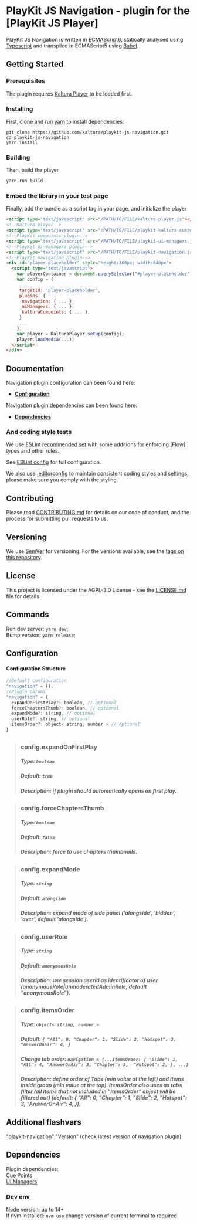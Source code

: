 # PlayKit JS Navigation - plugin for the [PlayKit JS Player]

PlayKit JS Navigation is written in [ECMAScript6], statically analysed using [Typescript] and transpiled in ECMAScript5 using [Babel].

[typescript]: https://www.typescriptlang.org/
[ecmascript6]: https://github.com/ericdouglas/ES6-Learning#articles--tutorials
[babel]: https://babeljs.io

## Getting Started

### Prerequisites

The plugin requires [Kaltura Player] to be loaded first.

[kaltura player]: https://github.com/kaltura/kaltura-player-js

### Installing

First, clone and run [yarn] to install dependencies:

[yarn]: https://yarnpkg.com/lang/en/

```
git clone https://github.com/kaltura/playkit-js-navigation.git
cd playkit-js-navigation
yarn install
```

### Building

Then, build the player

```javascript
yarn run build
```

### Embed the library in your test page

Finally, add the bundle as a script tag in your page, and initialize the player

```html
<script type="text/javascript" src="/PATH/TO/FILE/kaltura-player.js"></script>
<!--Kaltura player-->
<script type="text/javascript" src="/PATH/TO/FILE/playkit-kaltura-cuepoints.js"></script>
<!--PlayKit cuepoints plugin-->
<script type="text/javascript" src="/PATH/TO/FILE/playkit-ui-managers.js"></script>
<!--PlayKit ui-managers plugin-->
<script type="text/javascript" src="/PATH/TO/FILE/playkit-navigation.js"></script>
<!--PlayKit navigation plugin-->
<div id="player-placeholder" style="height:360px; width:640px">
  <script type="text/javascript">
    var playerContainer = document.querySelector("#player-placeholder");
    var config = {
     ...
     targetId: 'player-placeholder',
     plugins: {
      navigation: { ... },
      uiManagers: { ... },
      kalturaCuepoints: { ... },
     }
     ...
    };
    var player = KalturaPlayer.setup(config);
    player.loadMedia(...);
  </script>
</div>
```

## Documentation

Navigation plugin configuration can been found here:

- **[Configuration](#configuration)**

Navigation plugin dependencies can been found here:

- **[Dependencies](#dependencies)**

### And coding style tests

We use ESLint [recommended set](http://eslint.org/docs/rules/) with some additions for enforcing [Flow] types and other rules.

See [ESLint config](.eslintrc.json) for full configuration.

We also use [.editorconfig](.editorconfig) to maintain consistent coding styles and settings, please make sure you comply with the styling.

## Contributing

Please read [CONTRIBUTING.md](https://gist.github.com/PurpleBooth/b24679402957c63ec426) for details on our code of conduct, and the process for submitting pull requests to us.

## Versioning

We use [SemVer](http://semver.org/) for versioning. For the versions available, see the [tags on this repository](https://github.com/kaltura/playkit-js-navigation/tags).

## License

This project is licensed under the AGPL-3.0 License - see the [LICENSE.md](LICENSE.md) file for details

## Commands

Run dev server: `yarn dev`;<br/>
Bump version: `yarn release`;<br/>

<a name="configuration"></a>
## Configuration

#### Configuration Structure

```js
//Default configuration
"navigation" = {};
//Plugin params
"navigation" = {
  expandOnFirstPlay?: boolean, // optional
  forceChaptersThumb?: boolean, // optional
  expandMode?: string, // optional
  userRole?: string, // optional
  itemsOrder?: object< string, number > // optional
}
```

##

> ### config.expandOnFirstPlay
>
> ##### Type: `boolean`
>
> ##### Default: `true`
>
> ##### Description: if plugin should automatically opens on first play.
>

##

> ### config.forceChaptersThumb
>
> ##### Type: `boolean`
>
> ##### Default: `false`
>
> ##### Description: force to use chapters thumbnails.
>

##

> ### config.expandMode
>
> ##### Type: `string`
>
> ##### Default: `alongside`
>
> ##### Description: expand mode of side panel (‘alongside', ‘hidden’, 'over’, default 'alongside').
>

##

> ### config.userRole
>
> ##### Type: `string`
>
> ##### Default: `anonymousRole`
>
> ##### Description: use session userId as identificator of user (anonymousRole|unmoderatedAdminRole, default "anonymousRole").
>

##

> ### config.itemsOrder
>
> ##### Type: `object< string, number >`
>
> ##### Default: `{ "All": 0, "Chapter": 1, "Slide": 2, "Hotspot": 3, "AnswerOnAir": 4, }`
>
> ##### Change tab order: `navigation = {...itemsOrder: { "Slide": 1, "All": 4, "AnswerOnAir": 3, "Chapter": 5,  "Hotspot": 2, }, ...}`
>
> ##### Description: define order of Tabs (min value at the left) and Items inside group (min value at the top). itemsOrder also uses as tabs filter (all items that not included in "itemsOrder" object will be filtered out) (default: { "All": 0, "Chapter": 1, "Slide": 2, "Hotspot": 3, "AnswerOnAir": 4, }).
>

## Additional flashvars
"playkit-navigation":"Version" (check latest version of navigation plugin)

<a name="dependencies"></a>
## Dependencies

Plugin dependencies:<br/>
<a href="https://github.com/kaltura/playkit-js-kaltura-cuepoints">Cue Points</a><br/>
<a href="https://github.com/kaltura/playkit-js-ui-managers">UI Managers</a>

### Dev env
Node version: up to 14+<br/>
If nvm installed: `nvm use` change version of current terminal to required.<br/>
